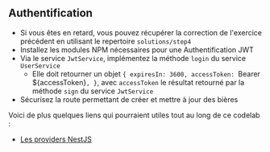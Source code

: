 ## Authentification

* Si vous êtes en retard, vous pouvez récupérer la correction de l'exercice précédent en utilisant le repertoire `solutions/step4`
* Installez les modules NPM nécessaires pour une Authentification JWT
* Via le service `JwtService`, implémentez la méthode `login` du service `UserService`
    * Elle doit retourner un objet `{ expiresIn: 3600, accessToken: `Bearer ${accessToken}`, }`, avec `accessToken` le résultat retourné par la méthode `sign` du service `JwtService`
* Sécurisez la route permettant de créer et mettre à jour des bières

Voici de plus quelques liens qui pourraient utiles tout au long de ce codelab :

- [Les providers NestJS](https://docs.nestjs.com/techniques/authentication)

